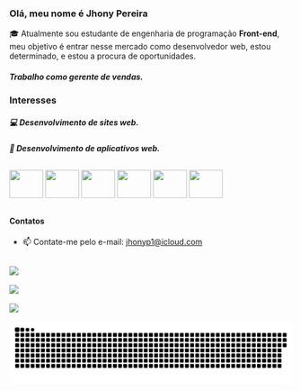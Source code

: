 ### Olá, meu nome é **Jhony Pereira**
:mortar_board: Atualmente sou estudante de engenharia de programação **Front-end**, meu objetivo é entrar nesse mercado como desenvolvedor web, estou determinado, e estou a procura de oportunidades.
##### Trabalho como gerente de vendas.

### Interesses
##### :computer: Desenvolvimento de sites web.
##### :iphone: Desenvolvimento de aplicativos web.

##

<div style="display: inline-block;"> 
<img src="https://cdn.jsdelivr.net/gh/devicons/devicon/icons/html5/html5-original-wordmark.svg"/ height="50px" width="60px">
<img src="https://cdn.jsdelivr.net/gh/devicons/devicon/icons/css3/css3-original-wordmark.svg"/ height="50px" width="60px">
<img src="https://cdn.jsdelivr.net/gh/devicons/devicon/icons/bootstrap/bootstrap-original.svg"/ height="50px" width="60px"> 
<img src="https://cdn.jsdelivr.net/gh/devicons/devicon/icons/javascript/javascript-original.svg"/ height="50px" width="60px">
<img src="https://cdn.jsdelivr.net/gh/devicons/devicon/icons/git/git-original.svg"/ height="50px" width="60px">
<img src="https://cdn.jsdelivr.net/gh/devicons/devicon/icons/github/github-original.svg" height="50px" width="60px">
</div>


  ##

#### Contatos
- 📫 Contate-me pelo e-mail: jhonyp1@icloud.com

  ##

<div style="display: inline-block;"> 
  <a href="https://instagram.com/jhonypereiraph" target="_blank"><img src="https://img.shields.io/badge/-Instagram-%23E4405F?style=for-the-badge&logo=instagram&logoColor=white" target="_blank"></a>
  
  <a href="https://wa.me/5547997145097"><img src="https://img.shields.io/badge/WhatsApp-25D366?style=for-the-badge&logo=whatsapp&logoColor=white" target="_blanck"></a>
  
 <a href="https://www.linkedin.com/in/jhonypereiraduarte/" target="_blank"><img src="https://img.shields.io/badge/-LinkedIn-%230077B5?style=for-the-badge&logo=linkedin&logoColor=white" target="_blank"></a>
 
 ![Snake animation](https://github.com/Jhonypd/Jhonypd/blob/main/snake.svg)
 
</div>
